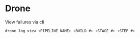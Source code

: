 # Drone

View failures via cli
```go
drone log view <PIPELINE NAME> <BUILD #> <STAGE #> <STEP #>
```

